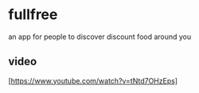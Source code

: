 # fullfree
an app for people to discover discount food around you

## video
[https://www.youtube.com/watch?v=tNtd7OHzEps]
